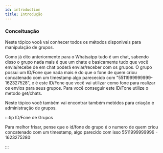 ```yaml
---
id: introduction
title: Introdução
---
```


### Conceituação

Neste tópico você vai conhecer todos os métodos disponiveis para manipulação de grupos.

Como já dito anteriormente para o Whatsatpp tudo é um chat, sabendo disso o grupo nada mais é que um chate e basicamente tudo que você envia/recebe de em chat poderá enviar/receber com os grupos. O grupo possui um ID/Fone que nada mais é do que o fone de quem criou concatenado com um timestamp algo parececido com "5511999999999-162327528", e é este ID/Fone que você vai utilizar como fone para realizar os envios para seus grupos. Para você conseguir este ID/Fone utilize o metodo get/chats.

Neste tópico você também vai encontrar também metódos para criação e administração de grupos.

:::tip ID/Fone de Grupos

Para melhor frisar, pense que o id/fone do grupo é o numero de quem criou concatenado com um timestamp, algo parecido com isso 5511999999999 - 1623275280

:::
